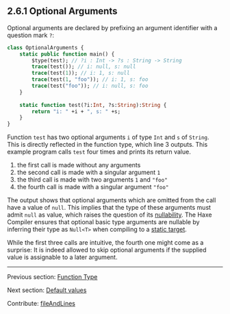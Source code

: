 ## 2.6.1 Optional Arguments

Optional arguments are declared by prefixing an argument identifier with a question mark `?`:

```haxe
class OptionalArguments {
	static public function main() {
		$type(test); // ?i : Int -> ?s : String -> String
		trace(test()); // i: null, s: null
		trace(test(1)); // i: 1, s: null
		trace(test(1, "foo")); // i: 1, s: foo
		trace(test("foo")); // i: null, s: foo
	}
	
	static function test(?i:Int, ?s:String):String {
		return "i: " +i + ", s: " +s;
	}
}
```
Function `test` has two optional arguments `i` of type `Int` and `s` of `String`. This is directly reflected in the function type, which line 3 outputs. 
This example program calls `test` four times and prints its return value.



1. the first call is made without any arguments
2. the second call is made with a singular argument `1`
3. the third call is made with two arguments `1` and `"foo"`
4. the fourth call is made with a singular argument `"foo"`


The output shows that optional arguments which are omitted from the call have a value of `null`. This implies that the type of these arguments must admit `null` as value, which raises the question of its [nullability](types-nullability.md). The Haxe Compiler ensures that optional basic type arguments are nullable by inferring their type as `Null<T>` when compiling to a [static target](dictionary.md#static-target).

While the first three calls are intuitive, the fourth one might come as a surprise: It is indeed allowed to skip optional arguments if the supplied value is assignable to a later argument.

---

Previous section: [Function Type](types-function.md)

Next section: [Default values](types-function-default-values.md)

Contribute: [fileAndLines](https://github.com/HaxeFoundation/HaxeManual/blob/master/02-types.tex#L500-500)